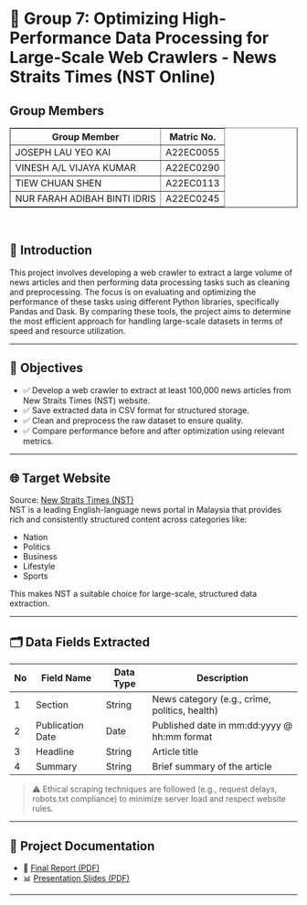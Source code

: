 # 🚀 Group 7: Optimizing High-Performance Data Processing for Large-Scale Web Crawlers - News Straits Times (NST Online)

## Group Members
<table border="1">
    <tr>
        <th>Group Member</th>
        <th>Matric No.</th>
    </tr>
  <tr>
        <td>JOSEPH LAU YEO KAI</td>
        <td>A22EC0055</td>
    </tr>
    <tr>
        <td>VINESH A/L VIJAYA KUMAR</td>
        <td>A22EC0290</td>
    </tr>
    <tr>
        <td>TIEW CHUAN SHEN</td>
        <td>A22EC0113</td>
    </tr>
  <tr>
        <td>NUR FARAH ADIBAH BINTI IDRIS</td>
        <td>A22EC0245</td>
    </tr>
</table>

<br>

## 📌 Introduction

This project involves developing a web crawler to extract a large volume of news articles and then performing data processing tasks such as cleaning and preprocessing. The focus is on evaluating and optimizing the performance of these tasks using different Python libraries, specifically Pandas and Dask. By comparing these tools, the project aims to determine the most efficient approach for handling large-scale datasets in terms of speed and resource utilization.

---

## 🎯 Objectives

- ✅ Develop a web crawler to extract at least 100,000 news articles from New Straits Times (NST) website.
- ✅ Save extracted data in CSV format for structured storage.
- ✅ Clean and preprocess the raw dataset to ensure quality.
- ✅ Compare performance before and after optimization using relevant metrics.

---

## 🌐 Target Website

Source: [New Straits Times (NST)](http://www.nst.com.my)  
NST is a leading English-language news portal in Malaysia that provides rich and consistently structured content across categories like:

- Nation
- Politics
- Business
- Lifestyle
- Sports

This makes NST a suitable choice for large-scale, structured data extraction.

---

## 🗂️ Data Fields Extracted

| No | Field Name       | Data Type | Description                                          |
|----|------------------|-----------|------------------------------------------------------|
| 1  | Section          | String    | News category (e.g., crime, politics, health)        |
| 2  | Publication Date | Date      | Published date in mm:dd:yyyy @ hh:mm format        |
| 3  | Headline         | String    | Article title                                        |
| 4  | Summary          | String    | Brief summary of the article                         |

> ⚠️ Ethical scraping techniques are followed (e.g., request delays, robots.txt compliance) to minimize server load and respect website rules.

---

## 📄 Project Documentation

- 📘 [Final Report (PDF)](link_to_final_report.pdf)
- 📊 [Presentation Slides (PDF)](link_to_presentation_slides.pdf)

---
